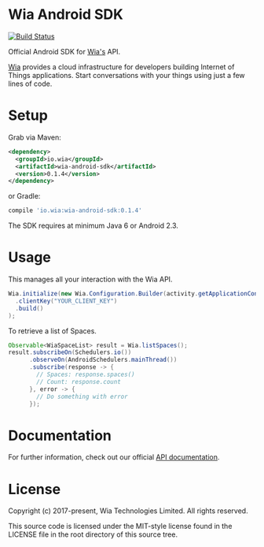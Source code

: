 Wia Android SDK
===============

[![Build Status](https://travis-ci.org/wiaio/wia-android-sdk.svg)](https://travis-ci.org/wiaio/wia-android-sdk/builds#)

Official Android SDK for [Wia's][1] API.

[Wia][1] provides a cloud infrastructure for developers building Internet of Things applications. Start conversations with your things using just a few lines of code.

Setup
=====

Grab via Maven:
```xml
<dependency>
  <groupId>io.wia</groupId>
  <artifactId>wia-android-sdk</artifactId>
  <version>0.1.4</version>
</dependency>
```
or Gradle:
```groovy
compile 'io.wia:wia-android-sdk:0.1.4'
```

The SDK requires at minimum Java 6 or Android 2.3.

Usage
=====

This manages all your interaction with the Wia API.
```java
Wia.initialize(new Wia.Configuration.Builder(activity.getApplicationContext())
  .clientKey("YOUR_CLIENT_KEY")
  .build()
);
```

To retrieve a list of Spaces.
```java
Observable<WiaSpaceList> result = Wia.listSpaces();
result.subscribeOn(Schedulers.io())
      .observeOn(AndroidSchedulers.mainThread())
      .subscribe(response -> {
        // Spaces: response.spaces()
        // Count: response.count
      }, error -> {
        // Do something with error
      });
```

Documentation
=============

For further information, check out our official [API documentation][2].

License
=======

Copyright (c) 2017-present, Wia Technologies Limited.
All rights reserved.

This source code is licensed under the MIT-style license found in the
LICENSE file in the root directory of this source tree.

[1]: https://www.wia.io
[2]: http://docs.wia.io
